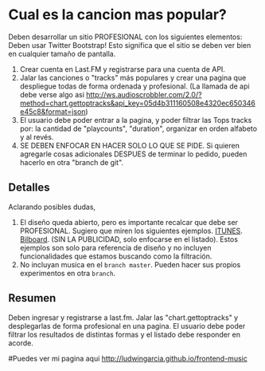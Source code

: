 # Cual es la cancion mas popular?

Deben desarrollar un sitio PROFESIONAL con los siguientes elementos:
Deben usar Twitter Bootstrap! Esto significa que el sitio se deben ver bien en cualquier tamaño de pantalla.

1. Crear cuenta en Last.FM y registrarse para una cuenta de API.
2. Jalar las canciones o "tracks" más populares y crear una pagina que despliegue todas de forma ordenada y profesional. (La llamada de api debe verse algo asi http://ws.audioscrobbler.com/2.0/?method=chart.gettoptracks&api_key=05d4b311160508e4320ec650346e45c8&format=json)
3. El usuario debe poder entrar a la pagina, y poder filtrar las Tops tracks por: la cantidad de "playcounts", "duration", organizar en orden alfabeto y al revés.
4. SE DEBEN ENFOCAR EN HACER SOLO LO QUE SE PIDE. Si quieren agregarle cosas adicionales DESPUES de terminar lo pedido, pueden hacerlo en otra "branch de git".


## Detalles
Aclarando posibles dudas,

1. El diseño queda abierto, pero es importante recalcar que debe ser PROFESIONAL. Sugiero que miren los siguientes ejemplos. [ITUNES](https://www.apple.com/itunes/charts/songs/).  [Bilboard](http://www.billboard.com/charts/hot-100). (SIN LA PUBLICIDAD, solo enfocarse en el listado). Estos ejemplos son solo para referencia de diseño y no incluyen funcionalidades que estamos buscando como la filtración.
2. No incluyan musica en el ```branch master```. Pueden hacer sus propios experimentos en otra ```branch```.

## Resumen
Deben ingresar y registrarse a last.fm. Jalar las "chart.gettoptracks" y desplegarlas de forma profesional en una pagina. El usuario debe poder filtrar los resultados de distintas formas y el listado debe responder en acorde.


#Puedes ver mi pagina aqui http://ludwingarcia.github.io/frontend-music
